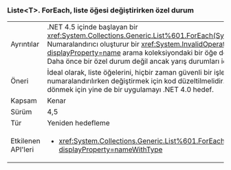 ### <a name="listlttgtforeach-can-throw-exception-when-modifying-list-item"></a>Liste&lt;T&gt;. ForEach, liste öğesi değiştirirken özel durum

|   |   |
|---|---|
|Ayrıntılar|.NET 4.5 içinde başlayan bir <xref:System.Collections.Generic.List%601.ForEach(System.Action{%600})> Numaralandırıcı oluşturur bir <xref:System.InvalidOperationException?displayProperty=name> arama koleksiyondaki bir öğe değiştirilirse özel durum. Daha önce bir özel durum değil ancak yarış durumları için yol açabilir.|
|Öneri|İdeal olarak, liste öğelerini, hiçbir zaman güvenli bir işlem olduğundan numaralandırılırken değiştirmek için kod düzeltilmelidir. Önceki davranışa geri dönmek için yine de bir uygulamayı .NET 4.0 hedef.|
|Kapsam|Kenar|
|Sürüm|4,5|
|Tür|Yeniden hedefleme|
|Etkilenen API'leri|<ul><li><xref:System.Collections.Generic.List%601.ForEach(System.Action{%600})?displayProperty=nameWithType></li></ul>|

